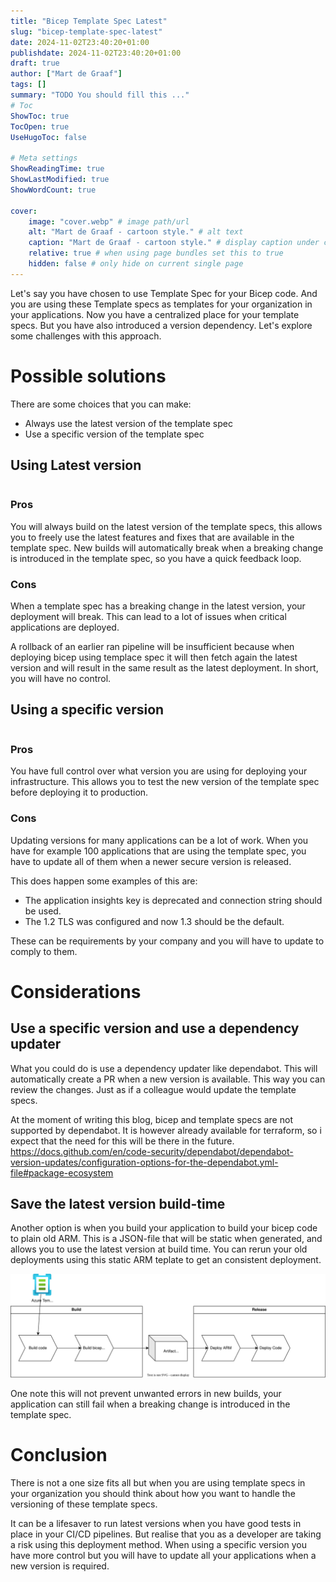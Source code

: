 ```yaml
---
title: "Bicep Template Spec Latest"
slug: "bicep-template-spec-latest"
date: 2024-11-02T23:40:20+01:00
publishdate: 2024-11-02T23:40:20+01:00
draft: true
author: ["Mart de Graaf"]
tags: []
summary: "TODO You should fill this ..."
# Toc
ShowToc: true
TocOpen: true
UseHugoToc: false

# Meta settings
ShowReadingTime: true
ShowLastModified: true
ShowWordCount: true

cover:
    image: "cover.webp" # image path/url
    alt: "Mart de Graaf - cartoon style." # alt text
    caption: "Mart de Graaf - cartoon style." # display caption under cover
    relative: true # when using page bundles set this to true
    hidden: false # only hide on current single page
---
```


Let's say you have chosen to use Template Spec for your Bicep code. And you are using these Template specs as templates for your organization in your applications. Now you have a centralized place for your template specs. But you have also introduced a version dependency. Let's explore some challenges with this approach.

# Possible solutions

There are some choices that you can make:

- Always use the latest version of the template spec
- Use a specific version of the template spec

## Using Latest version

```bicep {file=templatespec-latest.bicep}
```

### Pros

You will always build on the latest version of the template specs, this allows you to freely use the latest features and fixes that are available in the template spec. New builds will automatically break when a breaking change is introduced in the template spec, so you have a quick feedback loop.

### Cons

When a template spec has a breaking change in the latest version, your deployment will break. This can lead to a lot of issues when critical applications are deployed.

A rollback of an earlier ran pipeline will be insufficient because when deploying bicep using templace spec it will then fetch again the latest version and will result in the same result as the latest deployment. In short, you will have no control.

## Using a specific version

```bicep {file=templatespec.bicep}
```

### Pros

You have full control over what version you are using for deploying your infrastructure. This allows you to test the new version of the template spec before deploying it to production.

### Cons

Updating versions for many applications can be a lot of work. When you have for example 100 applications that are using the template spec, you have to update all of them when a newer secure version is released.

This does happen some examples of this are:

- The application insights key is deprecated and connection string should be used.
- The 1.2 TLS was configured and now 1.3 should be the default.

These can be requirements by your company and you will have to update to comply to them.

# Considerations

## Use a specific version and use a dependency updater

What you could do is use a dependency updater like dependabot. This will automatically create a PR when a new version is available. This way you can review the changes. Just as if a colleague would update the template specs.

At the moment of writing this blog, bicep and template specs are not supported by dependabot. It is however already available for terraform, so i expect that the need for this will be there in the future. https://docs.github.com/en/code-security/dependabot/dependabot-version-updates/configuration-options-for-the-dependabot.yml-file#package-ecosystem

## Save the latest version build-time

Another option is when you build your application to build your bicep code to plain old ARM. This is a JSON-file that will be static when generated, and allows you to use the latest version at build time. You can rerun your old deployments using this static ARM teplate to get an consistent deployment.

![Deployment pipeline](deployment.drawio.svg)

One note this will not prevent unwanted errors in new builds, your application can still fail when a breaking change is introduced in the template spec.

# Conclusion

There is not a one size fits all but when you are using template specs in your organization you should think about how you want to handle the versioning of these template specs.

It can be a lifesaver to run latest versions when you have good tests in place in your CI/CD pipelines. But realise that you as a developer are taking a risk using this deployment method. When using a specific version you have more control but you will have to update all your applications when a new version is required.
